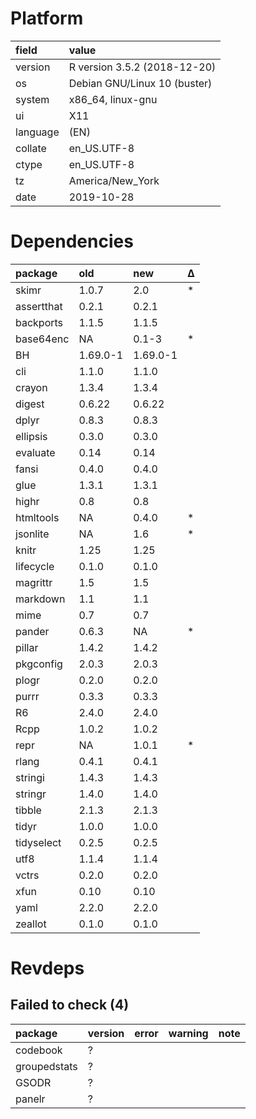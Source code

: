 # Platform

|field    |value                        |
|:--------|:----------------------------|
|version  |R version 3.5.2 (2018-12-20) |
|os       |Debian GNU/Linux 10 (buster) |
|system   |x86_64, linux-gnu            |
|ui       |X11                          |
|language |(EN)                         |
|collate  |en_US.UTF-8                  |
|ctype    |en_US.UTF-8                  |
|tz       |America/New_York             |
|date     |2019-10-28                   |

# Dependencies

|package    |old      |new      |Δ  |
|:----------|:--------|:--------|:--|
|skimr      |1.0.7    |2.0      |*  |
|assertthat |0.2.1    |0.2.1    |   |
|backports  |1.1.5    |1.1.5    |   |
|base64enc  |NA       |0.1-3    |*  |
|BH         |1.69.0-1 |1.69.0-1 |   |
|cli        |1.1.0    |1.1.0    |   |
|crayon     |1.3.4    |1.3.4    |   |
|digest     |0.6.22   |0.6.22   |   |
|dplyr      |0.8.3    |0.8.3    |   |
|ellipsis   |0.3.0    |0.3.0    |   |
|evaluate   |0.14     |0.14     |   |
|fansi      |0.4.0    |0.4.0    |   |
|glue       |1.3.1    |1.3.1    |   |
|highr      |0.8      |0.8      |   |
|htmltools  |NA       |0.4.0    |*  |
|jsonlite   |NA       |1.6      |*  |
|knitr      |1.25     |1.25     |   |
|lifecycle  |0.1.0    |0.1.0    |   |
|magrittr   |1.5      |1.5      |   |
|markdown   |1.1      |1.1      |   |
|mime       |0.7      |0.7      |   |
|pander     |0.6.3    |NA       |*  |
|pillar     |1.4.2    |1.4.2    |   |
|pkgconfig  |2.0.3    |2.0.3    |   |
|plogr      |0.2.0    |0.2.0    |   |
|purrr      |0.3.3    |0.3.3    |   |
|R6         |2.4.0    |2.4.0    |   |
|Rcpp       |1.0.2    |1.0.2    |   |
|repr       |NA       |1.0.1    |*  |
|rlang      |0.4.1    |0.4.1    |   |
|stringi    |1.4.3    |1.4.3    |   |
|stringr    |1.4.0    |1.4.0    |   |
|tibble     |2.1.3    |2.1.3    |   |
|tidyr      |1.0.0    |1.0.0    |   |
|tidyselect |0.2.5    |0.2.5    |   |
|utf8       |1.1.4    |1.1.4    |   |
|vctrs      |0.2.0    |0.2.0    |   |
|xfun       |0.10     |0.10     |   |
|yaml       |2.2.0    |2.2.0    |   |
|zeallot    |0.1.0    |0.1.0    |   |

# Revdeps

## Failed to check (4)

|package      |version |error |warning |note |
|:------------|:-------|:-----|:-------|:----|
|codebook     |?       |      |        |     |
|groupedstats |?       |      |        |     |
|GSODR        |?       |      |        |     |
|panelr       |?       |      |        |     |

